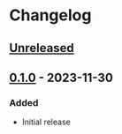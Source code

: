# Changelog

## [Unreleased]

## [0.1.0] - 2023-11-30

### Added

- Initial release

[Unreleased]: https://github.com/d3d1rty/event_logger_rails/compare/0.1.0...HEAD
[0.1.0]: https://github.com/d3d1rty/event_logger_rails/releases/tag/0.1.0
